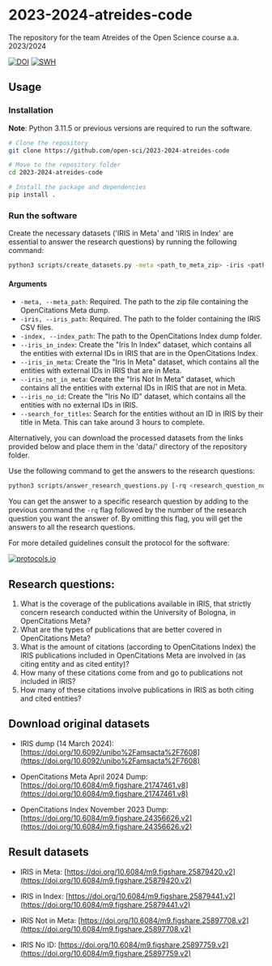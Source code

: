 # 2023-2024-atreides-code
The repository for the team Atreides of the Open Science course a.a. 2023/2024

[![DOI](https://zenodo.org/badge/DOI/10.5281/zenodo.11262416.svg)](https://doi.org/10.5281/zenodo.11262416)
[![SWH](https://archive.softwareheritage.org/badge/origin/https://github.com/open-sci/2023-2024-atreides-code/)](https://archive.softwareheritage.org/browse/origin/?origin_url=https://github.com/open-sci/2023-2024-atreides-code)

## Usage

### Installation

**Note**: Python 3.11.5 or previous versions are required to run the software.

```sh
# Clone the repository
git clone https://github.com/open-sci/2023-2024-atreides-code

# Move to the repository folder
cd 2023-2024-atreides-code

# Install the package and dependencies
pip install .
```

### Run the software

Create the necessary datasets ('IRIS in Meta' and 'IRIS in Index' are essential to answer the research questions) by running the following command:

```sh
python3 scripts/create_datasets.py -meta <path_to_meta_zip> -iris <path_to_iris_zip> [-index <path_to_index_zip>] <dataset_of_choice>
```

#### Arguments

- ```-meta, --meta_path```:	Required. The path to the zip file containing the OpenCitations Meta dump.
- ```-iris, --iris_path```:	Required. The path to the folder containing the IRIS CSV files.
- ```-index, --index_path```:	The path to the OpenCitations Index dump folder.
- ```--iris_in_index```:	Create the "Iris In Index" dataset, which contains all the entities with external IDs in IRIS that are in the OpenCitations Index.
- ```--iris_in_meta```:	Create the "Iris In Meta" dataset, which contains all the entities with external IDs in IRIS that are in Meta.
- ```--iris_not_in_meta```:	Create the "Iris Not In Meta" dataset, which contains all the entities with external IDs in IRIS that are not in Meta.
- ```--iris_no_id```:	Create the "Iris No ID" dataset, which contains all the entities with no external IDs in IRIS.
- ```--search_for_titles```:	Search for the entities without an ID in IRIS by their title in Meta. This can take around 3 hours to complete.

Alternatively, you can download the processed datasets from the links provided below and place them in the 'data/' directory of the repository folder.


Use the following command to get the answers to the research questions:

```sh
python3 scripts/answer_research_questions.py [-rq <research_question_number>]
```

You can get the answer to a specific research question by adding to the previous command the ```-rq``` flag followed by the number of the research question you want the answer of. By omitting this flag, you will get the answers to all the research questions.

For more detailed guidelines consult the protocol for the software:

[![protocols.io](https://a11ybadges.com/badge?logo=protocolsdotio)](https://dx.doi.org/10.17504/protocols.io.3byl497wjgo5/v5)


## Research questions:

1) What is the coverage of the publications available in IRIS, that strictly concern research conducted within the University of Bologna, in OpenCitations Meta?
2) What are the types of publications that are better covered in OpenCitations Meta?
3) What is the amount of citations (according to OpenCitations Index) the IRIS publications included in OpenCitations Meta are involved in (as citing entity and as cited entity)?
4) How many of these citations come from and go to publications not included in IRIS?
5) How many of these citations involve publications in IRIS as both citing and cited entities?

## Download original datasets

- IRIS dump (14 March 2024): [https://doi.org/10.6092/unibo%2Famsacta%2F7608](https://doi.org/10.6092/unibo%2Famsacta%2F7608)

- OpenCitations Meta April 2024 Dump: [https://doi.org/10.6084/m9.figshare.21747461.v8](https://doi.org/10.6084/m9.figshare.21747461.v8)

- OpenCitations Index November 2023 Dump: [https://doi.org/10.6084/m9.figshare.24356626.v2](https://doi.org/10.6084/m9.figshare.24356626.v2)



## Result datasets

- IRIS in Meta: [https://doi.org/10.6084/m9.figshare.25879420.v2](https://doi.org/10.6084/m9.figshare.25879420.v2)

- IRIS in Index: [https://doi.org/10.6084/m9.figshare.25879441.v2](https://doi.org/10.6084/m9.figshare.25879441.v2)

- IRIS Not in Meta: [https://doi.org/10.6084/m9.figshare.25897708.v2](https://doi.org/10.6084/m9.figshare.25897708.v2)

- IRIS No ID: [https://doi.org/10.6084/m9.figshare.25897759.v2](https://doi.org/10.6084/m9.figshare.25897759.v2)
